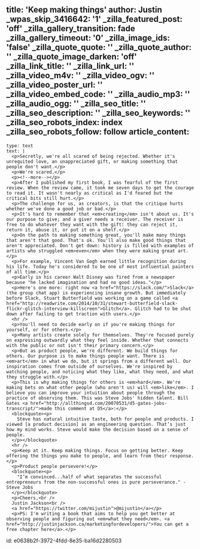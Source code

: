 title: 'Keep making things'
author: Justin
_wpas_skip_3416642: '1'
_zilla_featured_post: 'off'
_zilla_gallery_transition: fade
_zilla_gallery_timeout: '0'
_zilla_image_ids: 'false'
_zilla_quote_quote: ''
_zilla_quote_author: ''
_zilla_quote_image_darken: 'off'
_zilla_link_title: ''
_zilla_link_url: ''
_zilla_video_m4v: ''
_zilla_video_ogv: ''
_zilla_video_poster_url: ''
_zilla_video_embed_code: ''
_zilla_audio_mp3: ''
_zilla_audio_ogg: ''
_zilla_seo_title: ''
_zilla_seo_description: ''
_zilla_seo_keywords: ''
_zilla_seo_robots_index: index
_zilla_seo_robots_follow: follow
article_content:
  -
    type: text
    text: |
      <p>Secretly, we're all scared of being rejected. Whether it's unrequited love, an unappreciated gift, or making something that people don't want.</p>
      <p>We're scared.</p>
      <p><!--more--></p>
      <p>After I published my first book, I was fearful of the first review. When the review came, it took me seven days to get the courage to read it. It wasn't nearly as critical as I'd feared but the critical bits still hurt.</p>
      <p>The challenge for us, as creators, is that the critique hurts whether we've done a good job or bad.</p>
      <p>It's hard to remember that <em>creating</em> isn't about us. It's our purpose to give; and a giver needs a receiver. The receiver is free to do whatever they want with the gift: they can reject it, return it, abuse it, or put it on a shelf.</p>
      <p>On the path to making something great, you'll make many things that aren't that good. That's ok. You'll also make good things that aren't appreciated. Don't get down: history is filled with examples of artists who struggled <em>even</em> when they were making great art.</p>
      <p>For example, Vincent Van Gogh earned little recognition during his life. Today he's considered to be one of most influential painters of all time.</p>
      <p>Early in his career Walt Disney was fired from a newspaper because "he lacked imagination and had no good ideas."</p>
      <p>Here's one more: right now <a href="https://slack.com/">Slack</a> (the group chat app) is experiencing insane growth. But immediately before Slack, Stuart Butterfield was working on a game called <a href="http://readwrite.com/2014/10/31/stewart-butterfield-slack-flickr-glitch-interview-killscreen">Glitch</a>. Glitch had to be shut down after failing to get traction with users.</p>
      <hr />
      <p>You'll need to decide early on if you're making things for yourself, or for others.</p>
      <p>Many artists create solely for themselves. They're focused purely on expressing outwardly what they feel inside. Whether that connects with the public or not isn't their primary concern.</p>
      <p>But as product people, we're different. We build things for others. Our purpose is to make things people want. There is <em>art</em> in what we do, but it springs from a different well. Our inspiration comes from outside of ourselves. We're inspired by watching people, and noticing what they like, what they need, and what they struggle with.</p>
      <p>This is why making things for others is <em>hard</em>. We're making bets on what other people (who aren't us) will <em>like</em>. I believe you can improve your intuition about people through the practice of observing them. This was Steve Jobs' hidden talent. Bill Gates <a href="http://allthingsd.com/20070531/d5-gates-jobs-transcript/">made this comment at D5</a>:</p>
      <blockquote><p>
        Steve has natural intuitive taste, both for people and products. I viewed [a product decision] as an engineering question. That’s just how my mind works. Steve would make the decision based on a sense of people.
      </p></blockquote>
      <hr />
      <p>Keep at it. Keep making things. Focus on getting better. Keep offering the things you make to people, and learn from their response.</p>
      <p>Product people persevere!</p>
      <blockquote><p>
        "I’m convinced...half of what separates the successful entrepreneurs from the non-successful ones is pure perseverance." - Steve Jobs
      </p></blockquote>
      <p>Cheers,<br />
      Justin Jackson<br />
      <a href="https://twitter.com/mijustin">@mijustin</a></p>
      <p>PS: I'm writing a book that aims to help you get better at observing people and figuring out <em>what they need</em>. <a href="http://justinjackson.ca/marketingfordevelopers/">You can get a free chapter here</a>.</p>
      
id: e0638b2f-3972-4fdd-8e35-ba16d2280503

